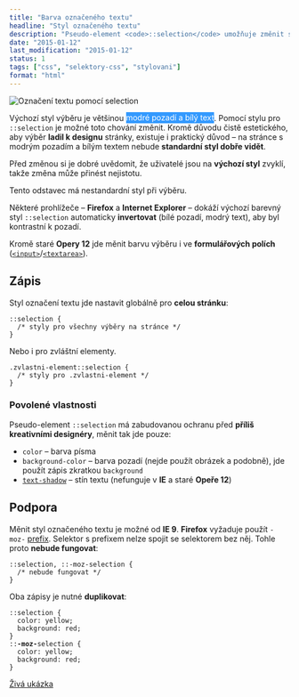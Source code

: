 ```yaml
---
title: "Barva označeného textu"
headline: "Styl označeného textu"
description: "Pseudo-element <code>::selection</code> umožňuje změnit styl kursorem označeného textu."
date: "2015-01-12"
last_modification: "2015-01-12"
status: 1
tags: ["css", "selektory-css", "stylovani"]
format: "html"
---
```


<p><img src="/files/selection/oznaceni.gif" alt="Označení textu pomocí selection" class="border"></p>


<p>Výchozí styl výběru je většinou <span style="background: #3399FE; color: #fff; padding: .1em 0">modré pozadí a bílý text</span>. Pomocí stylu pro <code>::selection</code> je možné toto chování změnit. Kromě důvodu čistě estetického, aby výběr <b>ladil k designu</b> stránky, existuje i praktický důvod – na stránce s modrým pozadím a bílým textem nebude <b>standardní styl dobře vidět</b>.</p>

<p>Před změnou si je dobré uvědomit, že uživatelé jsou na <b>výchozí styl</b> zvyklí, takže změna může přinést nejistotu.</p>

<div class="live">
  <style>
    .selection-test::-moz-selection {
      color: #8ECCF0; 
      background: #DA3F94;
    }
    .selection-test::selection {
      color: #8ECCF0; 
      background: #DA3F94;
    }
  </style>
  <p class="selection-test">Tento odstavec má nestandardní styl při výběru.</p>
</div>

<p>Některé prohlížeče – <b>Firefox</b> a <b>Internet Explorer</b> – dokáží výchozí barevný styl <code>::selection</code> automaticky <b>invertovat</b> (bílé pozadí, modrý text), aby byl kontrastní k pozadí.</p>

<p>Kromě staré <b>Opery 12</b> jde měnit barvu výběru i ve <b>formulářových polích</b> (<a href="/input"><code>&lt;input></code></a>/<a href="/textarea"><code>&lt;textarea></code></a>).</p>


<h2 id="zapis">Zápis</h2>

<p>Styl označení textu jde nastavit globálně pro <b>celou stránku</b>:</p>

<pre><code>::selection {
  /* styly pro všechny výběry na stránce */
}</code></pre>

<p>Nebo i pro zvláštní elementy.</p>

<pre><code>.zvlastni-element::selection {
  /* styly pro .zvlastni-element */
}</code></pre>




<h3 id="vlastnost">Povolené vlastnosti</h3>

<p>Pseudo-element <code>::selection</code> má zabudovanou ochranu před <b>příliš kreativními designéry</b>, měnit tak jde pouze:</p>

<ul>
  <li><code>color</code> – barva písma</li>
  
  <li><code>background-color</code> – barva pozadí (nejde použít obrázek a podobně), jde použít zápis zkratkou <code>background</code></li>
  
  <li><a href="/text-shadow"><code>text-shadow</code></a> – stín textu (nefunguje v <b>IE</b> a staré <b>Opeře 12</b>)</li>
</ul>


<h2 id="podpora">Podpora</h2>

<p>Měnit styl označeného textu je možné od <b>IE 9</b>. <b>Firefox</b> vyžaduje použít <code>-moz-</code> <a href="/css-prefixy">prefix</a>. Selektor s prefixem nelze spojit se selektorem bez něj. Tohle proto <b>nebude fungovat</b>:</p>

<pre class="error"><code>::selection, ::-moz-selection {
  /* nebude fungovat */
}</code></pre>

<p>Oba zápisy je nutné <b>duplikovat</b>:</p>

<pre><code>::selection {
  color: yellow;
  background: red;
}
::<b>-moz-</b>selection {
  color: yellow;
  background: red;
}</code></pre>

<p><a href="http://kod.djpw.cz/skjb-">Živá ukázka</a></p>